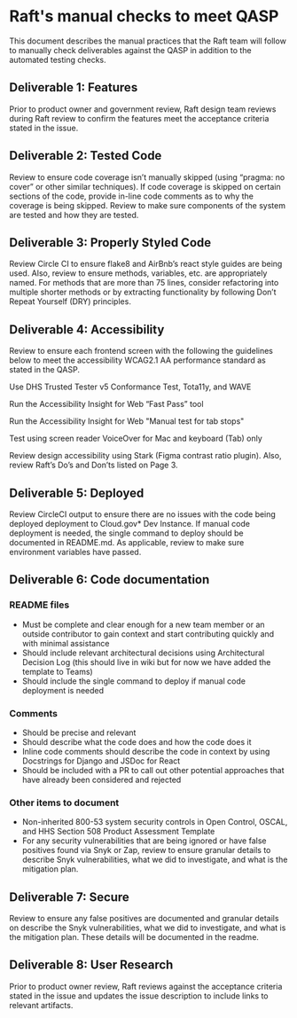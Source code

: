  # Raft's manual checks to meet QASP 

This document describes the manual practices that the Raft team will follow to manually check deliverables against the QASP in addition to the automated testing checks.  

## Deliverable 1: Features 

Prior to product owner and government review, Raft design team reviews during Raft review to confirm the features meet the acceptance criteria stated in the issue.  

## Deliverable 2: Tested Code 

Review to ensure code coverage isn’t manually skipped (using “pragma: no cover” or other similar techniques). If code coverage is skipped on certain sections of the code, provide in-line code comments as to why the coverage is being skipped. Review to make sure components of the system are tested and how they are tested.  

## Deliverable 3: Properly Styled Code 

Review Circle CI to ensure flake8 and AirBnb’s react style guides are being used. Also, review to ensure methods, variables, etc. are appropriately named. For methods that are more than 75 lines, consider refactoring into multiple shorter methods or by extracting functionality by following Don’t Repeat Yourself (DRY) principles.  

## Deliverable 4: Accessibility 

Review to ensure each frontend screen with the following the guidelines below to meet the accessibility WCAG2.1 AA performance standard as stated in the QASP. 

Use DHS Trusted Tester v5 Conformance Test, Tota11y, and WAVE 

Run the Accessibility Insight for Web “Fast Pass” tool  

Run the Accessibility Insight for Web "Manual test for tab stops" 

Test using screen reader VoiceOver for Mac and keyboard (Tab) only 

Review design accessibility using Stark (Figma contrast ratio plugin). Also, review Raft’s Do’s and Don’ts listed on Page 3. 

## Deliverable 5: Deployed 

Review CircleCI output to ensure there are no issues with the code being deployed deployment to Cloud.gov* Dev Instance. If manual code deployment is needed, the single command to deploy should be documented in README.md. As applicable, review to make sure environment variables have passed.  

## Deliverable 6: Code documentation 

### README files 

- Must be complete and clear enough for a new team member or an outside contributor to gain context and start contributing quickly and with minimal assistance 
- Should include relevant architectural decisions using Architectural Decision Log (this should live in wiki but for now we have added the template to Teams) 
- Should include the single command to deploy if manual code deployment is needed  

### Comments 

- Should be precise and relevant 
- Should describe what the code does and how the code does it 
- Inline code comments should describe the code in context by using Docstrings for Django and JSDoc for React 
- Should be included with a PR to call out other potential approaches that have already been considered and rejected 

### Other items to document 

- Non-inherited 800-53 system security controls in Open Control, OSCAL, and HHS Section 508 Product Assessment Template 
- For any security vulnerabilities that are being ignored or have false positives found via Snyk or Zap, review to ensure granular details to describe Snyk vulnerabilities, what we did to investigate, and what is the mitigation plan.  

## Deliverable 7: Secure 

Review to ensure any false positives are documented and granular details on describe the Snyk vulnerabilities, what we did to investigate, and what is the mitigation plan. These details will be documented in the readme.  

## Deliverable 8: User Research 

Prior to product owner review, Raft reviews against the acceptance criteria stated in the issue and updates the issue description to include links to relevant artifacts. 
